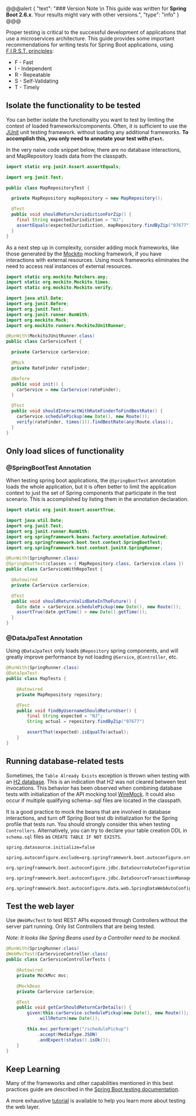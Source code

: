 <!--
date: '2021-01-29'
lastmod: '2021-01-29'
linkTitle: Testing Best Practices
parent: Spring Boot
patterns:
- API
tags:
- Spring Boot
- Testing
- Spring
- Microservices
title: Best Practices for How to Test Spring Boot Applications
description: Get familiar with writing tests for Spring Boot applications that are fast, independent, repeatable, self-validating, and timely.
weight: 3
oldPath: "/content/guides/spring/spring-boot-testing.md"
aliases:
- "/guides/spring/spring-boot-testing"
faqs:
  faq:
  - question: What is Spring Boot testing?
    answer: Spring Boot testing is the practice of ensuring the functionality of Spring
      Boot applications and their respective components, a critical step in the successful
      development of applications in a microservices architecture.
  - question: How do you test a Spring Boot microservice?
    answer: Spring Boot [microservices](https://tanzu.vmware.com/microservices) can
      be tested by using the JUnit testing framework, by annotating the test with
      `@Test`. Alternatively, to only load slices of functionality, use the `@SpringBootTest`
      annotation while listing the Spring components that participate in the test
      scenario in the annotation declaration.
  - question: What are the best practices for Spring Boot testing?
    answer: For Spring Boot testing, it is best practice to utilize the F.I.R.S.T.
      principles. Therefore, the test must be fast, independent, repeatable, self-validating,
      and timely.
  - question: How can you speed up Spring Boot testing?
    answer: Spring Boot testing can be optimized by using the `@DataJpaTest` annotation
      to only load `@Repository` Spring components. In addition, configuring the test
      to exclude `@Service`, `@Controller`, and other components will greatly improve
      speed.
  - question: Which annotation can be used to run quick unit tests in Spring Boot?
    answer: The `@SpringBootTest` annotation can be used to run quick unit tests in
      Spring Boot.
  - question: What are the benefits of using mock frameworks in Spring Boot testing?
    answer: Mock frameworks eliminate the need to access real instances of external
      resources while Spring Boot testing.
level1: Building Modern Applications
level2: Frameworks and Languages
-->

@@@alert
{
"text": "### Version Note \n
This guide was written for **Spring Boot 2.6.x**. Your results might vary with other versions.",
"type": "info"
}
@@@

Proper testing is critical to the successful development of applications that use a microservices architecture. This guide provides some important recommendations for writing tests for Spring Boot applications, using [F.I.R.S.T. principles](https://www.appsdeveloperblog.com/the-first-principle-in-unit-testing/):

- F - Fast
- I - Independent
- R - Repeatable
- S - Self-Validating
- T - Timely

## Isolate the functionality to be tested

You can better isolate the functionality you want to test by limiting the context of loaded frameworks/components. Often, it is sufficient to use the [JUnit](https://junit.org/) unit testing framework. without loading any additional frameworks. **To accomplish this, you only need to annotate your test with `@Test`.**

In the very naive code snippet below, there are no database interactions, and MapRepository loads data from the classpath.

```java
import static org.junit.Assert.assertEquals;

import org.junit.Test;

public class MapRepositoryTest {

  private MapRepository mapRepository = new MapRepository();

  @Test
  public void shouldReturnJurisdictionForZip() {
    final String expectedJurisdiction = "NJ";
    assertEquals(expectedJurisdiction, mapRepository.findByZip("07677"));
  }
}

```

As a next step up in complexity, consider adding mock frameworks, like those generated by the [Mockito](https://site.mockito.org) mocking framework, if you have interactions with external resources. Using mock frameworks eliminates the need to access real instances of external resources.

```java
import static org.mockito.Matchers.any;
import static org.mockito.Mockito.times;
import static org.mockito.Mockito.verify;

import java.util.Date;
import org.junit.Before;
import org.junit.Test;
import org.junit.runner.RunWith;
import org.mockito.Mock;
import org.mockito.runners.MockitoJUnitRunner;

@RunWith(MockitoJUnitRunner.class)
public class CarServiceTest {

  private CarService carService;

  @Mock
  private RateFinder rateFinder;

  @Before
  public void init() {
    carService = new CarService(rateFinder);
  }

  @Test
  public void shouldInteractWithRateFinderToFindBestRate() {
    carService.schedulePickup(new Date(), new Route());
    verify(rateFinder, times(1)).findBestRate(any(Route.class));
  }
}

```

## Only load slices of functionality

### @SpringBootTest Annotation

When testing spring boot applications, the `@SpringBootTest` annotation loads the whole application, but it is often better to limit the application context to just the set of Spring components that participate in the test scenario. This is accomplished by listing them in the annotation declaration.

```java
import static org.junit.Assert.assertTrue;

import java.util.Date;
import org.junit.Test;
import org.junit.runner.RunWith;
import org.springframework.beans.factory.annotation.Autowired;
import org.springframework.boot.test.context.SpringBootTest;
import org.springframework.test.context.junit4.SpringRunner;

@RunWith(SpringRunner.class)
@SpringBootTest(classes = { MapRepository.class, CarService.class })
public class CarServiceWithRepoTest {

  @Autowired
  private CarService carService;

  @Test
  public void shouldReturnValidDateInTheFuture() {
    Date date = carService.schedulePickup(new Date(), new Route());
    assertTrue(date.getTime() > new Date().getTime());
  }
}

```

### @DataJpaTest Annotation

Using `@DataJpaTest` only loads `@Repository` spring components, and will greatly improve performance by not loading `@Service`, `@Controller`, etc.

```java
@RunWith(SpringRunner.class)
@DataJpaTest
public class MapTests {

	@Autowired
	private MapRepository repository;

	@Test
	public void findByUsernameShouldReturnUser() {
    	final String expected = "NJ";
    	String actual = repository.findByZip("07677")

    	assertThat(expected).isEqualTo(actual);
	}
}
```

## Running database-related tests

Sometimes, the `Table Already Exists` exception is thrown when testing with an [H2 database](http://www.h2database.com/html/main.html). This is an indication that H2 was not cleared between test invocations. This behavior has been observed when combining database tests with initialization of the API mocking tool [WireMock](http://wiremock.org). It could also occur if multiple qualifying schema-.sql files are located in the classpath.

It is a good practice to mock the beans that are involved in database interactions, and turn off Spring Boot test db initialization for the Spring profile that tests run. You should strongly consider this when testing `Controllers`. Alternatively, you can try to declare your table creation DDL in `schema.sql` files as `CREATE TABLE IF NOT EXISTS`.

```properties
spring.datasource.initialize=false

spring.autoconfigure.exclude=org.springframework.boot.autoconfigure.orm.jpa.HibernateJpaAutoConfiguration,\
	org.springframework.boot.autoconfigure.jdbc.DataSourceAutoConfiguration,\
	org.springframework.boot.autoconfigure.jdbc.DataSourceTransactionManagerAutoConfiguration,\
	org.springframework.boot.autoconfigure.data.web.SpringDataWebAutoConfiguration

```

## Test the web layer

Use `@WebMvcTest` to test REST APIs exposed through Controllers without the server part running. Only list Controllers that are being tested.

_Note: It looks like Spring Beans used by a Controller need to be mocked._

```java
@RunWith(SpringRunner.class)
@WebMvcTest(CarServiceController.class)
public class CarServiceControllerTests {

	@Autowired
	private MockMvc mvc;

	@MockBean
	private CarService carService;

	@Test
	public void getCarShouldReturnCarDetails() {
    	given(this.carService.schedulePickup(new Date(), new Route());)
        	.willReturn(new Date());

    	this.mvc.perform(get("/schedulePickup")
        	.accept(MediaType.JSON)
        	.andExpect(status().isOk());
	}
}
```

## Keep Learning

Many of the frameworks and other capabilities mentioned in this best practices guide are described in the [Spring Boot testing documentation](https://docs.spring.io/spring-boot/docs/current/reference/html/boot-features-testing.html).

A more exhaustive [tutorial](https://spring.io/guides/gs/testing-web/) is available to help you learn more about testing the web layer.
